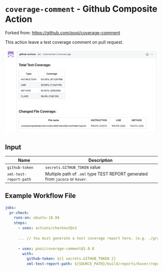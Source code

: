 # `coverage-comment` - Github Composite Action

Forked from: https://github.com/pooi/coverage-comment

This action leave a test coverage comment on pull request.

![example](example.png)

## Input

| Name                   | Description                                                                  |
|------------------------|------------------------------------------------------------------------------|
| `github-token`         | `secrets.GITHUB_TOKEN` value                                                 |
| `xml-test-report-path` | Multiple path of `.xml` type TEST REPORT generated from `jacoco` or `kover`. |

## Example Workflow File

```yaml
jobs:
  pr-check:
    runs-on: ubuntu-18.04
    steps:
      - uses: actions/checkout@v2

      ... // You must generate a test coverage report here. (e.g. ./gradlew check

      - uses: pooi/coverage-comment@1.0.0
        with:
          github-token: ${{ secrets.GITHUB_TOKEN }}
          xml-test-report-path: ${SOURCE_PATH}/build/reports/kover/report.xml
```
